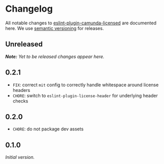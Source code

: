 # Changelog

All notable changes to [eslint-plugin-camunda-licensed](https://github.com/camunda/eslint-plugin-camunda-licensed) are documented here. We use [semantic versioning](http://semver.org/) for releases.

## Unreleased

___Note:__ Yet to be released changes appear here._

## 0.2.1

* `FIX`: correct `mit` config to correctly handle whitespace around license headers
* `CHORE`: switch to `eslint-plugin-license-header` for underlying header checks

## 0.2.0

* `CHORE`: do not package dev assets

## 0.1.0

_Initial version._